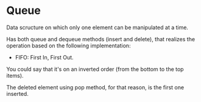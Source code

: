 # Queue
Data scructure on which only one element can be manipulated at a time.

Has both queue and dequeue methods (insert and delete), that realizes the operation based on the following implementation:

- FIFO:
First In, First Out.

You could say that it's on an inverted order (from the bottom to the top items).

The deleted element using pop method, for that reason, is the first one inserted.